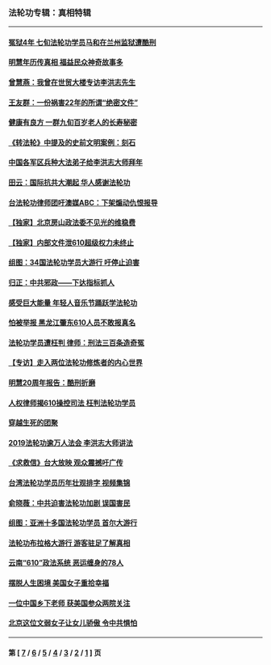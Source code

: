 ### 法轮功专辑：真相特辑
---
#### [冤狱4年 七旬法轮功学员马和在兰州监狱遭酷刑](../../pages/nf4389/n13304688.md?10290430) 
#### [明慧年历传真相 福益民众神奇故事多](../../pages/nf4389/n13294545.md?10290430) 
#### [曾慧燕：我曾在世贸大楼专访李洪志先生](../../pages/nf4389/n12898729.md?10290430) 
#### [王友群：一份祸害22年的所谓“绝密文件”](../../pages/nf4389/n12871750.md?10290430) 
#### [健康有良方 一群九旬百岁老人的长寿秘密](../../pages/nf4389/n12847475.md?10290430) 
#### [《转法轮》中提及的史前文明案例：刻石](../../pages/nf4389/n12758577.md?10290430) 
#### [中国各军区兵种大法弟子给李洪志大师拜年](../../pages/nf4389/n12750047.md?10290430) 
#### [田云：国际抗共大潮起 华人感谢法轮功](../../pages/nf4389/n12357708.md?10290430) 
#### [台法轮功律师团吁澳媒ABC：下架煽动仇恨报导](../../pages/nf4389/n12279917.md?10290430) 
#### [【独家】北京房山政法委不见光的维稳费](../../pages/nf4389/n12031979.md?10290430) 
#### [【独家】内部文件泄610超级权力未终止](../../pages/nf4389/n12023895.md?10290430) 
#### [组图：34国法轮功学员大游行 吁停止迫害](../../pages/nf4389/n11492658.md?10290430) 
#### [归正：中共邪政——下达指标抓人](../../pages/nf4389/n11474770.md?10290430) 
#### [感受巨大能量 年轻人音乐节踊跃学法轮功](../../pages/nf4389/n11441981.md?10290430) 
#### [怕被举报 黑龙江肇东610人员不敢报真名](../../pages/nf4389/n11436499.md?10290430) 
#### [法轮功学员遭枉判 律师：刑法三百条造奇冤](../../pages/nf4389/n11433943.md?10290430) 
#### [【专访】走入两位法轮功修炼者的内心世界](../../pages/nf4389/n11415623.md?10290430) 
#### [明慧20周年报告：酷刑折磨](../../pages/nf4389/n11387954.md?10290430) 
#### [人权律师揭610操控司法 枉判法轮功学员](../../pages/nf4389/n11313370.md?10290430) 
#### [穿越生死的团聚](../../pages/nf4389/n11258922.md?10290430) 
#### [2019法轮功逾万人法会 李洪志大师讲法](../../pages/nf4389/n11265303.md?10290430) 
#### [《求救信》台大放映 观众震撼吁广传](../../pages/nf4389/n10922251.md?10290430) 
#### [台湾法轮功学员历年壮观排字 视频集锦](../../pages/nf4389/n10878789.md?10290430) 
#### [俞晓薇：中共迫害法轮功加剧 误国害民](../../pages/nf4389/n10859260.md?10290430) 
#### [组图：亚洲十多国法轮功学员 首尔大游行](../../pages/nf4389/n10781149.md?10290430) 
#### [法轮功布拉格大游行 游客驻足了解真相](../../pages/nf4389/n10749360.md?10290430) 
#### [云南“610”政法系统 恶运缠身的78人](../../pages/nf4389/n10747534.md?10290430) 
#### [摆脱人生困境 美国女子重拾幸福](../../pages/nf4389/n10688678.md?10290430) 
#### [一位中国乡下老师 获美国参众两院关注](../../pages/nf4389/n10683927.md?10290430) 
#### [北京这位文弱女子让女儿骄傲 令中共惧怕](../../pages/nf4389/n10668341.md?10290430) 

---
#### 第 [ [7](./7.md?10290430) / [6](./6.md?10290430) / [5](./5.md?10290430) / [4](./4.md?10290430) / [3](./3.md?10290430) / [2](./2.md?10290430) / [1](./1.md?10290430) ] 页
